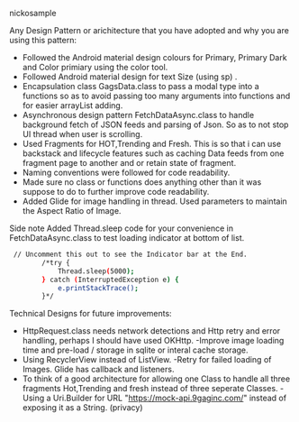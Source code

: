 nickosample

Any Design Pattern or arichitecture that you have adopted and why you are using this pattern:
- Followed the Android material design colours for Primary, Primary Dark 
and Color primiary using the color tool. 
- Followed Android material design for text Size (using sp) . 
- Encapsulation class GagsData.class to pass a modal type into a functions so as to avoid passing too many arguments into functions and for easier arrayList adding. 
- Asynchronous design pattern FetchDataAsync.class to handle background fetch of JSON feeds and parsing of Json. So as to not stop UI thread when user is scrolling.
- Used Fragments for HOT,Trending and Fresh. This is so that i can use backstack and lifecycle features such as caching Data feeds from one fragment page to another and or retain state of fragment. 
- Naming conventions were followed for code readability.   
- Made sure no class or functions does anything other than it was suppose to do to further improve code readability. 
- Added Glide for image handling in thread. Used parameters to maintain the Aspect Ratio of Image. 

Side note 
Added Thread.sleep code for your convenience in FetchDataAsync.class to test loading indicator at bottom of 
list.
```sh
 // Uncomment this out to see the Indicator bar at the End.
        /*try {
            Thread.sleep(5000);
        } catch (InterruptedException e) {
            e.printStackTrace();
        }*/
```

Technical Designs for future improvements: 
- HttpRequest.class needs network detections and Http retry and error handling, perhaps I should have used OKHttp.
-Improve image loading time and pre-load / storage in sqlite or interal cache storage.
- Using RecyclerView instead of ListView. 
-Retry for failed loading of Images. Glide has callback and listeners.
- To think of a good architecture for allowing one Class to handle all three fragments Hot,Trending and fresh instead of three seperate Classes.
-Using a Uri.Builder for URL "https://mock-api.9gaginc.com/" instead of exposing it as a String. (privacy)
